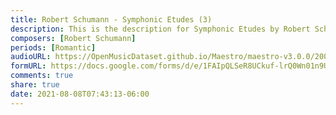 ```yaml
---
title: Robert Schumann - Symphonic Etudes (3)
description: This is the description for Symphonic Etudes by Robert Schumann
composers: [Robert Schumann]
periods: [Romantic]
audioURL: https://OpenMusicDataset.github.io/Maestro/maestro-v3.0.0/2006/MIDI-Unprocessed_16_R1_2006_01-04_ORIG_MID--AUDIO_16_R1_2006_03_Track03_wav.midi
formURL: https://docs.google.com/forms/d/e/1FAIpQLSeR8UCkuf-lrQ0Wn01n9UsCMwAAlAf-zqsQGy3OQSy_OyAxBw/viewform
comments: true
share: true
date: 2021-08-08T07:43:13-06:00
---
```


